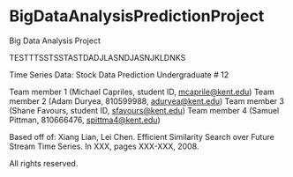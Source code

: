 # BigDataAnalysisPredictionProject
Big Data Analysis Project 

TESTTTSSTSSTASTDADJLASNDJASNJKLDNKS

Time Series Data: Stock Data Prediction
Undergraduate # 12

Team member 1 (Michael Capriles, student ID, mcaprile@kent.edu)
Team member 2 (Adam Duryea, 810599988, aduryea@kent.edu)
Team member 3 (Shane Favours, student ID, sfavours@kent.edu)
Team member 4 (Samuel Pittman, 810666476, spittma4@kent.edu)

Based off of:
Xiang Lian, Lei Chen. Efficient Similarity Search over Future Stream Time Series. In XXX, pages XXX-XXX, 2008.

All rights reserved.
